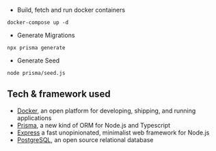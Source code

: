 

- Build, fetch and run docker containers
```
docker-compose up -d
```

- Generate Migrations
```
npx prisma generate
```

- Generate Seed
```
node prisma/seed.js
```

## Tech & framework used
- [Docker](https://www.docker.com/), an open platform for developing, shipping, and running applications
- [Prisma](https://www.prisma.io/), a new kind of ORM for Node.js and Typescript
- [Express](https://expressjs.com/) a fast unopinionated, minimalist web framework for Node.js
- [PostgreSQL](https://www.postgresql.org/), an open source relational database
